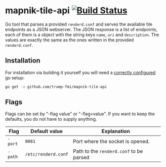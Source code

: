 # mapnik-tile-api [![Build Status](https://travis-ci.org/trump-fmi/mapnik-tile-api.svg?branch=master)](https://travis-ci.org/trump-fmi/mapnik-tile-api)

Go tool that parses a provided `renderd.conf` and serves the available tile endpoints as a JSON webserver.
The JSON response is a list of endpoints, each of them is a object with the string keys `name`, `uri` and `description`.
The values are exactly the same as the ones written in the provided `renderd.conf`.

## Installation
For installation via building it yourself you will need a [correctly configured](https://golang.org/doc/install#testing) go setup: 
```sh
go get -u github.com/trump-fmi/mapnik-tile-api
```

## Flags
Flags can be set by "-flag value" or "-flag=value".
If you want to keep the defaults, you do not have to supply anything. 

| Flag    | Default value       | Explanation                             |
|---------|---------------------|-----------------------------------------|
| `-port` | `8081`              | Port where the socket is opened.        |
| `-path` | `/etc/renderd.conf` | Path to the `renderd.conf` to be parsed |
